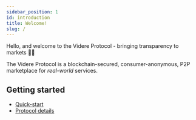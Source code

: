 ```yaml
---
sidebar_position: 1
id: introduction
title: Welcome!
slug: /
---
```


Hello, and welcome to the Videre Protocol - bringing transparency to markets 🌳🦉

The Videre Protocol is a blockchain-secured, consumer-anonymous, P2P marketplace for *real-world* services.

## Getting started

- [Quick-start](./tutorial/quick-start)
- [Protocol details](./protocol/overview)
